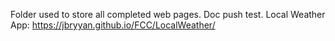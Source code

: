 Folder used to store all completed web pages.
Doc push test.
Local Weather App: https://jbryyan.github.io/FCC/LocalWeather/
